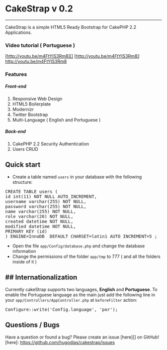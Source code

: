 # CakeStrap v 0.2
---
CakeStrap is a simple HTML5 Ready Bootstrap for CakePHP 2.2 Applications.


### Video tutorial ( Portuguese )
[http://youtu.be/m4FtYIS3Rm8][]
[http://youtu.be/m4FtYIS3Rm8]: http://youtu.be/m4FtYIS3Rm8


### Features
##### Front-end
1. Responsive Web Design
2. HTML5 Boilerplate
4. Modernizr
5. Twitter Bootstrap
6. Multi-Language ( English and Portuguese )

##### Back-end
1. CakePHP 2.2 Security Authentication
2. Users CRUD



## Quick start

- Create a table named `users` in your database with the following structure:


<pre>CREATE TABLE users (
id int(11) NOT NULL AUTO_INCREMENT,
username varchar(255) NOT NULL,
password varchar(255) NOT NULL,
name varchar(255) NOT NULL,
role varchar(20) NOT NULL,
created datetime NOT NULL,
modified datetime NOT NULL,
PRIMARY KEY (id)
) ENGINE=InnoDB  DEFAULT CHARSET=latin1 AUTO_INCREMENT=5 ;
</pre>


- Open the file `app/Config/database.php` and change the database information
- Change the permissions of the folder `app/tmp` to 777 ( and all the folders inside of it )



## ## Internationalization

Currently cakeStrap supports two languages, **English** and **Portuguese**. To enable the Portuguese language as the main just add the following line in your `app/Controllers/AppController.php` at `beforeFilter` action:
<pre>
Configure::write('Config.language', 'por');
</pre> 



## Questions / Bugs

Have a question or found a bug? Please create an issue [here][] on GitHub!
[here]: https://github.com/hugodias/cakestrap/issues
